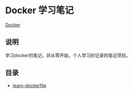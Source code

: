 # Docker 学习笔记
[Docker](https://docker.com)

## 说明
学习docker的笔记，非从零开始，个人学习的记录的笔记项目。

## 目录
- [learn-dockerfile](./learn-dockerfile)